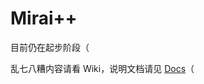 # Mirai++

目前仍在起步阶段（

乱七八糟内容请看 Wiki，说明文档请见 [Docs](https://miraipp.readthedocs.io/en/latest/index.html)（
